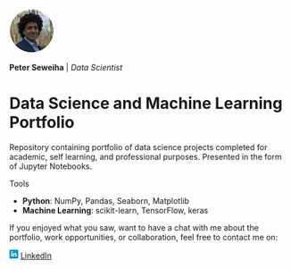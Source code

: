 
[![Profile](/images/profile5.png)](https://peter-seweiha.github.io/)

**Peter Seweiha** |
*Data Scientist*


# Data Science and Machine Learning Portfolio
Repository containing portfolio of data science projects completed for academic, self learning, and professional purposes. Presented in the form of Jupyter Notebooks.

Tools
  - **Python**: NumPy, Pandas, Seaborn, Matplotlib
  - **Machine Learning**: scikit-learn, TensorFlow, keras







  If you enjoyed what you saw, want to have a chat with me about the portfolio, work opportunities, or collaboration, feel free to contact me on:

  [![LinkedIn](images/linkedin5.png)](https://www.linkedin.com/in/pseweiha/) [LinkedIn](https://www.linkedin.com/in/pseweiha/)
